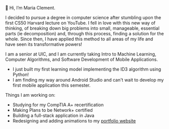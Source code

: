 
👋 Hi, I’m Maria Clement.


I decided to pursue a degree in computer science after stumbling upon the first CS50 Harvard lecture on YouTube. I fell in love with this new way of thinking, of breaking down big problems into small, manageable, essential parts (ie decomposition) and, through this process, finding a solution for the whole. Since then, I have applied this method to all areas of my life and have seen its transformative powers!

I am a senior at UIC, and I am currently taking Intro to Machine Learning, Computer Algorithms, and Software Development of Mobile Applications. 
- I just built my first learning model implementing the ID3 algorithm using Python! 
- I am finding my way around Android Studio and can't wait to develop my first mobile application this semester. 

Things I am working on:
- Studying for my CompTIA A+ recertification
- Making Plans to be Network+ certified
- Building a full-stack application in Java
- Redesigning and adding animations to my [portfolio website](https://mclem6.github.io/)

<!---
mclem6/mclem6 is a ✨ special ✨ repository because its `README.md` (this file) appears on your GitHub profile.
You can click the Preview link to take a look at your changes.
--->
